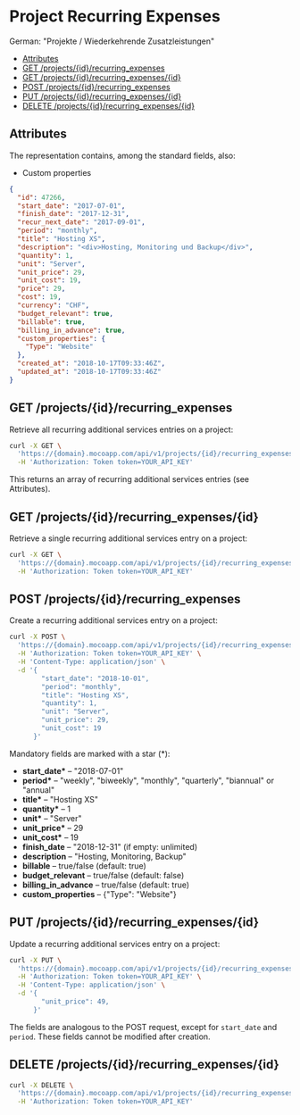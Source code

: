 # Project Recurring Expenses

German: "Projekte / Wiederkehrende Zusatzleistungen"

<!-- TOC -->

- [Attributes](#attributes)
- [GET /projects/{id}/recurring_expenses](#get-projectsidrecurring_expenses)
- [GET /projects/{id}/recurring_expenses/{id}](#get-projectsidrecurring_expensesid)
- [POST /projects/{id}/recurring_expenses](#post-projectsidrecurring_expenses)
- [PUT /projects/{id}/recurring_expenses/{id}](#put-projectsidrecurring_expensesid)
- [DELETE /projects/{id}/recurring_expenses/{id}](#delete-projectsidrecurring_expensesid)

<!-- /TOC -->

## Attributes

The representation contains, among the standard fields, also:

- Custom properties

```json
{
  "id": 47266,
  "start_date": "2017-07-01",
  "finish_date": "2017-12-31",
  "recur_next_date": "2017-09-01",
  "period": "monthly",
  "title": "Hosting XS",
  "description": "<div>Hosting, Monitoring und Backup</div>",
  "quantity": 1,
  "unit": "Server",
  "unit_price": 29,
  "unit_cost": 19,
  "price": 29,
  "cost": 19,
  "currency": "CHF",
  "budget_relevant": true,
  "billable": true,
  "billing_in_advance": true,
  "custom_properties": {
    "Type": "Website"
  },
  "created_at": "2018-10-17T09:33:46Z",
  "updated_at": "2018-10-17T09:33:46Z"
}
```

## GET /projects/{id}/recurring_expenses

Retrieve all recurring additional services entries on a project:

```bash
curl -X GET \
  'https://{domain}.mocoapp.com/api/v1/projects/{id}/recurring_expenses' \
  -H 'Authorization: Token token=YOUR_API_KEY'
```

This returns an array of recurring additional services entries (see Attributes).

## GET /projects/{id}/recurring_expenses/{id}

Retrieve a single recurring additional services entry on a project:

```bash
curl -X GET \
  'https://{domain}.mocoapp.com/api/v1/projects/{id}/recurring_expenses/{id}' \
  -H 'Authorization: Token token=YOUR_API_KEY'
```

## POST /projects/{id}/recurring_expenses

Create a recurring additional services entry on a project:

```bash
curl -X POST \
  'https://{domain}.mocoapp.com/api/v1/projects/{id}/recurring_expenses' \
  -H 'Authorization: Token token=YOUR_API_KEY' \
  -H 'Content-Type: application/json' \
  -d '{
        "start_date": "2018-10-01",
        "period": "monthly",
        "title": "Hosting XS",
        "quantity": 1,
        "unit": "Server",
        "unit_price": 29,
        "unit_cost": 19
      }'
```

Mandatory fields are marked with a star (\*):

- **start_date\*** – "2018-07-01"
- **period\*** – "weekly", "biweekly", "monthly", "quarterly", "biannual" or "annual"
- **title\*** – "Hosting XS"
- **quantity\*** – 1
- **unit\*** – "Server"
- **unit_price\*** – 29
- **unit_cost\*** – 19
- **finish_date** – "2018-12-31" (if empty: unlimited)
- **description** – "Hosting, Monitoring, Backup"
- **billable** – true/false (default: true)
- **budget_relevant** – true/false (default: false)
- **billing_in_advance** – true/false (default: true)
- **custom_properties** – {"Type": "Website"}

## PUT /projects/{id}/recurring_expenses/{id}

Update a recurring additional services entry on a project:

```bash
curl -X PUT \
  'https://{domain}.mocoapp.com/api/v1/projects/{id}/recurring_expenses/{id}' \
  -H 'Authorization: Token token=YOUR_API_KEY' \
  -H 'Content-Type: application/json' \
  -d '{
        "unit_price": 49,
      }'
```

The fields are analogous to the POST request, except for `start_date` and `period`. These fields cannot be modified after creation.

## DELETE /projects/{id}/recurring_expenses/{id}

```bash
curl -X DELETE \
  'https://{domain}.mocoapp.com/api/v1/projects/{id}/recurring_expenses/{id}' \
  -H 'Authorization: Token token=YOUR_API_KEY'
```
